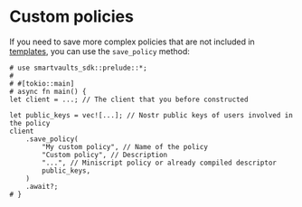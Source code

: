 # Custom policies

If you need to save more complex policies that are not included in [templates](./02-templates.md), you can use the `save_policy` method:

```rust,no_run
# use smartvaults_sdk::prelude::*;
#
# #[tokio::main]
# async fn main() {
let client = ...; // The client that you before constructed

let public_keys = vec![...]; // Nostr public keys of users involved in the policy
client
    .save_policy(
        "My custom policy", // Name of the policy
        "Custom policy", // Description
        "...", // Miniscript policy or already compiled descriptor
        public_keys,
    )
    .await?;
# }
```